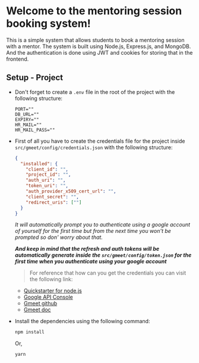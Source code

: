 # Welcome to the mentoring session booking system!

This is a simple system that allows students to book a mentoring session with a mentor. The system is built using Node.js, Express.js, and MongoDB. And the authentication is done using JWT and cookies for storing that in the frontend.

## Setup - Project

- Don't forget to create a `.env` file in the root of the project with the following structure:

	```env
	PORT=""
	DB_URL=""
	EXPIRY=""
	HR_MAIL=""
	HR_MAIL_PASS=""
	```

- First of all you have to create the credentials file for the project inside `src/gmeet/config/credentials.json` with the following structure:

  ```json
  {
    "installed": {
      "client_id": "",
      "project_id": "",
      "auth_uri": "",
      "token_uri": "",
      "auth_provider_x509_cert_url": "",
      "client_secret": "",
      "redirect_uris": [""]
    }
  }
  ```

	_It will automatically prompt you to authenticate using a google account of yourself for the first time but from the next time you won't be prompted so don' worry about that._

	_**And keep in mind that the refresh and auth tokens will be automatically generate inside the  `src/gmeet/config/token.json` for the first time when you authenticate using your google account**_

  > For reference that how can you get the credentials you can visit the following link:
		
	- [Quickstarter for node.js](https://developers.google.com/meet/api/guides/quickstart/nodejs)
	- [Google API Console](https://console.developers.google.com/)
	- [Gmeet github](https://github.com/googleapis/google-cloud-node/tree/main/packages/google-apps-meet)
	- [Gmeet doc](https://docs.google.com/document/d/1wOffkXVUK38-baNzRLZW85Mt11Q6YhdNS55hTigXh_w/edit#heading=h.og3amnf2dy8)


- Install the dependencies using the following command:

	```bash
	npm install
	```

	Or,

	```bash
	yarn
	```